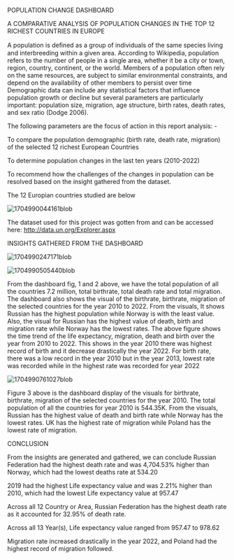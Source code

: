 
POPULATION CHANGE DASHBOARD



A COMPARATIVE ANALYSIS OF POPULATION CHANGES IN THE TOP 12 RICHEST COUNTRIES IN EUROPE

A population is deﬁned as a group of individuals of the same species living and interbreeding within a given area. According to Wikipedia, population refers to the number of people in a single area, whether it be a city or town, region, country, continent, or the world. Members of a population often rely on the same resources, are subject to similar environmental constraints, and depend on the availability of other members to persist over time
Demographic data can include any statistical factors that influence population growth or decline but several parameters are particularly important: population size, migration, age structure, birth rates, death rates, and sex ratio (Dodge 2006).

The following parameters are the focus of action in this report analysis: -

To compare the population demographic (birth rate, death rate, migration) of the selected 12 richest European Countries

To determine population changes in the last ten years (2010-2022)

To recommend how the challenges of the changes in population can be resolved based on the insight gathered from the dataset.

The 12 Europian countries studied are below 

![1704990044161blob](https://github.com/oluakb/Test/assets/105322108/32871838-e035-4bfb-929d-1cab44667a42)



The dataset used for this project was gotten from and can be accessed here: http://data.un.org/Explorer.aspx

INSIGHTS GATHERED FROM THE DASHBOARD



![1704990247171blob](https://github.com/oluakb/Test/assets/105322108/aa521a60-c8e2-493b-be9d-ad51b2b3a978)


![1704990505440blob](https://github.com/oluakb/Test/assets/105322108/264f360b-1a9d-4c1b-a933-99d938017cff)


From the dashboard fig, 1 and 2 above, we have the total population of all the countries 7.2 million, total birthrate, total death rate and total migration. The dashboard also shows the visual of the birthrate, birthrate, migration of the selected countries for the year 2010 to 2022. From the visuals, It shows Russian has the highest population while Norway is with the least value. Also, the visual for Russian has the highest value of death, birth and migration rate while Norway has the lowest rates.
The above figure shows the time trend of the life expectancy, migration, death and birth over the year from 2010 to 2022. This shows in the year 2010 there was highest record of birth and it decrease drastically the year 2022. For birth rate, there was a low record in the year 2010 but in the year 2013, lowest rate was recorded while in the highest rate was recorded for year 2022



![1704990761027blob](https://github.com/oluakb/Test/assets/105322108/43b91bd4-795c-4e06-9852-eb64371a44bd)


Figure 3 above is the dashboard display of the visuals for birthrate, birthrate, migration of the selected countries for the year 2010. The total population of all the countries for year 2010 is 544.35K. From the visuals, Russian has the highest value of death and birth rate while Norway has the lowest rates. UK has the highest rate of migration while Poland has the lowest rate of migration.


CONCLUSION

From the insights are generated and gathered, we can conclude Russian Federation had the highest death rate and was 4,704.53% higher than Norway, which had the lowest deaths rate at 534.20

2019 had the highest Life expectancy value and was 2.21% higher than 2010, which had the lowest Life expectancy value at 957.47

Across all 12 Country or Area, Russian Federation has the highest death rate as it accounted for 32.95% of death rate.

Across all 13 Year(s), Life expectancy value ranged from 957.47 to 978.62

Migration rate increased drastically in the year 2022, and Poland had the highest record of migration followed.










